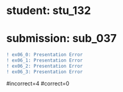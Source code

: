 # student: stu_132
# submission: sub_037

```diff
! ex06_0: Presentation Error
! ex06_1: Presentation Error
! ex06_2: Presentation Error
! ex06_3: Presentation Error
```
#incorrect=4
#correct=0

